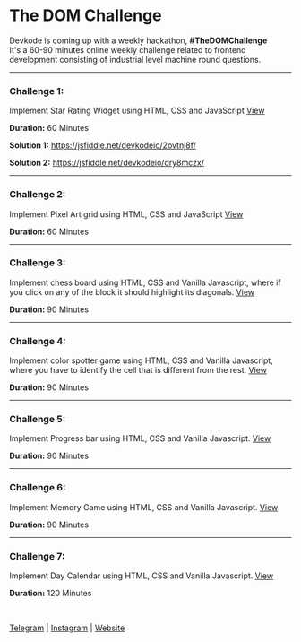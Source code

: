 # The DOM Challenge

Devkode is coming up with a weekly hackathon, **#TheDOMChallenge** <br />
It's a 60-90 minutes online weekly challenge related to frontend development consisting of
industrial level machine round questions.

---

### Challenge 1:

Implement Star Rating Widget using HTML, CSS and JavaScript [View](./star-rating/README.md)

**Duration:** 60 Minutes <br/>

**Solution 1:** https://jsfiddle.net/devkodeio/2ovtnj8f/

**Solution 2:** https://jsfiddle.net/devkodeio/dry8mczx/

---

### Challenge 2:

Implement Pixel Art grid using HTML, CSS and JavaScript [View](./pixel-art/README.md)

**Duration:** 60 Minutes <br/>

---

### Challenge 3:

Implement chess board using HTML, CSS and Vanilla Javascript, where if you click on any of the block it should highlight its diagonals. [View](./chess-board/README.md)

**Duration:** 90 Minutes <br/>

---

### Challenge 4:

Implement color spotter game using HTML, CSS and Vanilla Javascript, where you have to identify the cell that is different from the rest. [View](./color-spotter/README.md)

**Duration:** 90 Minutes <br/>

---

### Challenge 5:

Implement Progress bar using HTML, CSS and Vanilla Javascript. [View](./progress-bar/README.md)

**Duration:** 90 Minutes <br/>

---

### Challenge 6:

Implement Memory Game using HTML, CSS and Vanilla Javascript. [View](./memory-game/README.md)

**Duration:** 90 Minutes <br/>

---

### Challenge 7:

Implement Day Calendar using HTML, CSS and Vanilla Javascript. [View](./calendar/README.md)

**Duration:** 120 Minutes <br/>

<br />

[Telegram](http://t.me/teamdevkode) | [Instagram](https://www.instagram.com/devkode.io/) | [Website](https://learn.devkode.io/)
